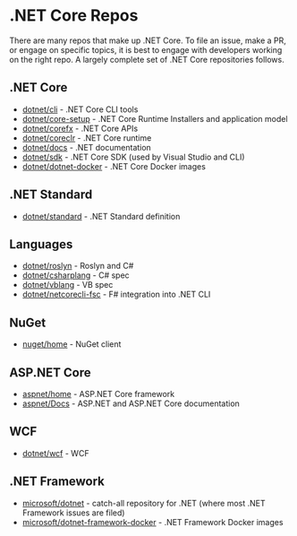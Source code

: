 # .NET Core Repos

There are many repos that make up .NET Core. To file an issue, make a PR, or engage on specific topics, it is best to engage with developers working on the right repo. A largely complete set of .NET Core repositories follows.

## .NET Core

* [dotnet/cli](https://github.com/dotnet/cli) - .NET Core CLI tools
* [dotnet/core-setup](https://github.com/dotnet/core-setup) - .NET Core Runtime Installers and application model
* [dotnet/corefx](https://github.com/dotnet/corefx) - .NET Core APIs
* [dotnet/coreclr](https://github.com/dotnet/coreclr) - .NET Core runtime
* [dotnet/docs](https://github.com/dotnet/docs) - .NET documentation
* [dotnet/sdk](https://github.com/dotnet/sdk) - .NET Core SDK (used by Visual Studio and CLI)
* [dotnet/dotnet-docker](https://github.com/dotnet/dotnet-docker) - .NET Core Docker images

## .NET Standard

* [dotnet/standard](https://github.com/dotnet/standard) - .NET Standard definition

## Languages

* [dotnet/roslyn](https://github.com/dotnet/roslyn) - Roslyn and C#
* [dotnet/csharplang](https://github.com/dotnet/csharplang) - C# spec
* [dotnet/vblang](https://github.com/dotnet/vblang) - VB spec
* [dotnet/netcorecli-fsc](https://github.com/dotnet/netcorecli-fsc) - F# integration into .NET CLI

## NuGet

* [nuget/home](https://github.com/nuget/home) - NuGet client

## ASP.NET Core

* [aspnet/home](https://github.com/aspnet/home) - ASP.NET Core framework
* [aspnet/Docs](https://github.com/aspnet/Docs) - ASP.NET and ASP.NET Core documentation

## WCF
* [dotnet/wcf](https://github.com/dotnet/wcf) - WCF

## .NET Framework
* [microsoft/dotnet](https://github.com/microsoft/dotnet) - catch-all repository for .NET (where most .NET Framework issues are filed)
* [microsoft/dotnet-framework-docker](https://github.com/microsoft/dotnet-framework-docker) - .NET Framework Docker images
